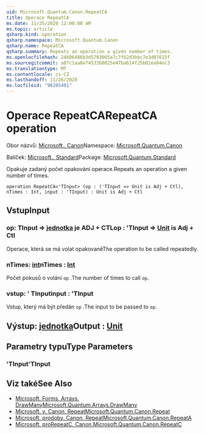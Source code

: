 ```yaml
---
uid: Microsoft.Quantum.Canon.RepeatCA
title: Operace RepeatCA
ms.date: 11/25/2020 12:00:00 AM
ms.topic: article
qsharp.kind: operation
qsharp.namespace: Microsoft.Quantum.Canon
qsharp.name: RepeatCA
qsharp.summary: Repeats an operation a given number of times.
ms.openlocfilehash: 24606486b3d5703065a7c7f62d3bbc7e3d07615f
ms.sourcegitcommit: a87c1aa8e7453360025e47ba614f25b02ea84ec3
ms.translationtype: MT
ms.contentlocale: cs-CZ
ms.lasthandoff: 11/26/2020
ms.locfileid: "96205401"
---
```

# <a name="repeatca-operation"></a><span data-ttu-id="7040b-102">Operace RepeatCA</span><span class="sxs-lookup"><span data-stu-id="7040b-102">RepeatCA operation</span></span>

<span data-ttu-id="7040b-103">Obor názvů: [Microsoft.. Canon](xref:Microsoft.Quantum.Canon)</span><span class="sxs-lookup"><span data-stu-id="7040b-103">Namespace: [Microsoft.Quantum.Canon](xref:Microsoft.Quantum.Canon)</span></span>

<span data-ttu-id="7040b-104">Balíček: [Microsoft.. Standard](https://nuget.org/packages/Microsoft.Quantum.Standard)</span><span class="sxs-lookup"><span data-stu-id="7040b-104">Package: [Microsoft.Quantum.Standard](https://nuget.org/packages/Microsoft.Quantum.Standard)</span></span>


<span data-ttu-id="7040b-105">Opakuje zadaný počet opakování operace.</span><span class="sxs-lookup"><span data-stu-id="7040b-105">Repeats an operation a given number of times.</span></span>

```qsharp
operation RepeatCA<'TInput> (op : ('TInput => Unit is Adj + Ctl), nTimes : Int, input : 'TInput) : Unit is Adj + Ctl
```


## <a name="input"></a><span data-ttu-id="7040b-106">Vstup</span><span class="sxs-lookup"><span data-stu-id="7040b-106">Input</span></span>

### <a name="op--tinput--unit--is-adj--ctl"></a><span data-ttu-id="7040b-107">op: TInput => [jednotka](xref:microsoft.quantum.lang-ref.unit)  je ADJ + CTL</span><span class="sxs-lookup"><span data-stu-id="7040b-107">op : 'TInput => [Unit](xref:microsoft.quantum.lang-ref.unit)  is Adj + Ctl</span></span>

<span data-ttu-id="7040b-108">Operace, která se má volat opakovaně</span><span class="sxs-lookup"><span data-stu-id="7040b-108">The operation to be called repeatedly.</span></span>


### <a name="ntimes--int"></a><span data-ttu-id="7040b-109">nTimes: [int](xref:microsoft.quantum.lang-ref.int)</span><span class="sxs-lookup"><span data-stu-id="7040b-109">nTimes : [Int](xref:microsoft.quantum.lang-ref.int)</span></span>

<span data-ttu-id="7040b-110">Počet pokusů o volání `op` .</span><span class="sxs-lookup"><span data-stu-id="7040b-110">The number of times to call `op`.</span></span>


### <a name="input--tinput"></a><span data-ttu-id="7040b-111">vstup: ' TInput</span><span class="sxs-lookup"><span data-stu-id="7040b-111">input : 'TInput</span></span>

<span data-ttu-id="7040b-112">Vstup, který má být předán `op` .</span><span class="sxs-lookup"><span data-stu-id="7040b-112">The input to be passed to `op`.</span></span>



## <a name="output--unit"></a><span data-ttu-id="7040b-113">Výstup: [jednotka](xref:microsoft.quantum.lang-ref.unit)</span><span class="sxs-lookup"><span data-stu-id="7040b-113">Output : [Unit](xref:microsoft.quantum.lang-ref.unit)</span></span>



## <a name="type-parameters"></a><span data-ttu-id="7040b-114">Parametry typu</span><span class="sxs-lookup"><span data-stu-id="7040b-114">Type Parameters</span></span>

### <a name="tinput"></a><span data-ttu-id="7040b-115">'TInput</span><span class="sxs-lookup"><span data-stu-id="7040b-115">'TInput</span></span>



## <a name="see-also"></a><span data-ttu-id="7040b-116">Viz také</span><span class="sxs-lookup"><span data-stu-id="7040b-116">See Also</span></span>

- [<span data-ttu-id="7040b-117">Microsoft. Forms. Arrays. DrawMany</span><span class="sxs-lookup"><span data-stu-id="7040b-117">Microsoft.Quantum.Arrays.DrawMany</span></span>](xref:Microsoft.Quantum.Arrays.DrawMany)
- [<span data-ttu-id="7040b-118">Microsoft. v. Canon. Repeat</span><span class="sxs-lookup"><span data-stu-id="7040b-118">Microsoft.Quantum.Canon.Repeat</span></span>](xref:Microsoft.Quantum.Canon.Repeat)
- [<span data-ttu-id="7040b-119">Microsoft. prodoby. Canon. Repeat</span><span class="sxs-lookup"><span data-stu-id="7040b-119">Microsoft.Quantum.Canon.RepeatA</span></span>](xref:Microsoft.Quantum.Canon.RepeatA)
- [<span data-ttu-id="7040b-120">Microsoft. proRepeatC. Canon.</span><span class="sxs-lookup"><span data-stu-id="7040b-120">Microsoft.Quantum.Canon.RepeatC</span></span>](xref:Microsoft.Quantum.Canon.RepeatC)
